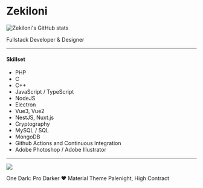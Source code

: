 # Zekiloni

![Zekiloni's GitHub stats](https://github-readme-stats.vercel.app/api?username=Zekiloni&show_icons=true&theme=onedark)


Fullstack Developer & Designer

---

#### **Skillset**

* PHP
* C
* C++
* JavaScript / TypeScript
* NodeJS
* Electron
* Vue3, Vue2
* NestJS, Nuxt.js 
* Cryptography
* MySQL / SQL
* MongoDB
* Github Actions and Continuous Integration
* Adobe Photoshop / Adobe Illustrator

---

![](https://komarev.com/ghpvc/?username=Zekiloni)

One Dark: Pro Darker ❤️ Material Theme Palenight, High Contract
